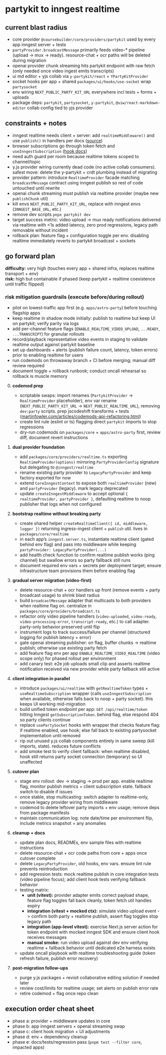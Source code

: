 # partykit to inngest realtime

## current blast radius
- core provider `@coursebuilder/core/providers/partykit` used by every app inngest server + tests
- `partyProvider.broadcastMessage` primarily feeds video-* pipeline (upload -> mux -> ready). resource-chat + ocr paths will be deleted during migration
- openai provider chunk streaming hits partykit endpoint with raw fetch (only needed once video ingest emits transcripts)
- ui md editor + yjs collab via `y-partykit/react` + `YPartyKitProvider`
- socket hooks per app + shared `packages/ui/hooks/use-socket` wrap `partysocket`
- env wiring `NEXT_PUBLIC_PARTY_KIT_URL` everywhere incl tests + forms + uploads
- package deps: `partykit`, `partysocket`, `y-partykit`, `@uiw/react-markdown-editor` collab config tied to yjs provider

## constraints + notes
- inngest realtime needs client + server: add `realtimeMiddleware()` and use `publish()` in handlers per docs ([source](https://www.inngest.com/docs/features/realtime))
- browser subscriptions go through token fetch and `useInngestSubscription` ([hook docs](https://www.inngest.com/docs/features/realtime/react-hooks))
- need auth guard per room because realtime tokens scoped to channel/topic
- y.js provider wiring currently dead code (no active collab consumers). safest move: delete the y-partykit + crdt plumbing instead of migrating
- provider pattern: introduce `RealtimeProvider` facade matching `broadcastMessage` contract using inngest publish so rest of code untouched until rewrite
- openai chunk streaming must publish via realtime provider (maybe new `publishChunk` util)
- kill envs `NEXT_PUBLIC_PARTY_KIT_URL`, replace with inngest envs (`INNGEST_BASE_URL`, etc.)
- remove dev scripts `pnpx partykit dev`
- target success metric: video upload -> mux ready notifications delivered via realtime with <1s added latency, zero prod regressions, legacy path removable without incident
- rollback plan: feature flag + configuration toggle per env. disabling realtime immediately reverts to partykit broadcast + sockets

## go forward plan
**difficulty:** very high (touches every app + shared infra, replaces realtime transport + env)  
**risk:** high but containable if phased (keep partykit + realtime coexistence until traffic flipped)

### risk mitigation guardrails (execute before/during rollout)
- pilot on lowest-traffic app first (e.g. `apps/astro-party`) before touching flagship apps
- keep realtime in shadow mode initially: publish to realtime but keep UI on partykit; verify parity via logs
- add per-channel feature flags (`ENABLE_REALTIME_VIDEO_UPLOAD`, `...READY`, `...TRANSCRIPT`) for granular rollouts
- record/playback representative video events in staging to validate realtime output against partykit baseline
- set up dashboards + alerts (publish failure count, latency, token errors) prior to enabling realtime for users
- run codemods on throwaway branch + CI before merging; manual diff review required
- document toggle + rollback runbook; conduct oncall rehearsal so rollback is muscle memory

0. **codemod prep**
   - scriptable swaps: import renames (`PartykitProvider` -> `RealtimeProvider` placeholder), env var rename (`NEXT_PUBLIC_PARTY_KIT_URL` -> `NEXT_PUBLIC_REALTIME_URL`), removing `dev:party` scripts. prep jscodeshift transforms + tests ([martinfowler.com/articles/codemods-api-refactoring.html](https://martinfowler.com/articles/codemods-api-refactoring.html))
   - create lint rule (eslint or ts) flagging direct `partykit` imports to stop regressions
   - dry-run codemods on `packages/core` + `apps/astro-party` first, review diff, document revert instructions

1. **dual provider foundation**
   - add `packages/core/providers/realtime.ts` exporting `RealtimeProvider(options)` mirroring `PartyProviderConfig` signature but delegating to `@inngest/realtime`
   - rename existing party provider to `LegacyPartyProvider` and keep factory exported for now
   - extend `CoreInngestContext` to expose both `realtimeProvider` (new) and `partyProvider` (legacy). mark legacy deprecated
   - update `createInngestMiddleware` to accept optional `{ realtimeProvider, partyProvider }`, defaulting realtime to noop publisher that logs when not configured

2. **bootstrap realtime without breaking party**
   - create shared helper `createRealtimeClient({ id, middleware, logger })` returning ingress-ingest client + `publish` util. lives in `packages/core/realtime`
   - in each app’s `inngest.server.ts`, instantiate realtime client (gated behind env flag) and pass into middleware while keeping `partyProvider: LegacyPartyProvider(...)`
   - add health check function to confirm realtime publish works (ping channel) but swallow errors so party fallback still runs
   - document required env vars + secrets per deployment target; ensure infrastructure team provisions them before enabling flag

3. **gradual server migration (video-first)**
   - delete resource-chat + ocr handlers up front (remove events + party broadcast usage) to shrink blast radius
   - build `broadcastMessage` adapter that multicasts to both providers when realtime flag on. centralize in `packages/core/providers/broadcast.ts`
   - refactor only video pipeline handlers (`video-uploaded`, `video-ready`, `video-processing-error`, `transcript-ready`, etc.) to call adapter. party-only behavior preserved until flip
   - instrument logs to track success/failure per channel (structured logging for publish latency + error)
   - gate openai streaming publisher: on flag, buffer chunks -> realtime publish; otherwise use existing party fetch
   - add feature flag env per app `ENABLE_REALTIME_VIDEO_REALTIME` (video scope only) for phased rollout per environment
   - add canary test: e2e job uploads small clip and asserts realtime notification received via new provider while party fallback still active

4. **client integration in parallel**
   - introduce `packages/ui/realtime` with `getRealtimeToken` types + `useRealtimeSubscription` wrapper (calls `useInngestSubscription` when available, otherwise falls back to noop + party socket). this keeps UI working mid-migration
   - build unified token endpoint per app: `GET /api/realtime/token` hitting Inngest `getSubscriptionToken`. behind flag, else respond 404 so party clients continue
   - replace `usePartySocket` hooks with wrapper that checks feature flag: if realtime enabled, use hook; else fall back to existing partysocket implementation until removed
   - rip out unused y.js collab components entirely in same sweep (kill imports, state). reduces future conflicts
   - add smoke test to verify client fallback: when realtime disabled, hook still returns party socket connection (temporary) so UI unaffected

5. **cutover plan**
   - stage env rollout: dev -> staging -> prod per app. enable realtime flag, monitor publish metrics + client subscription state. fallback switch to disable if issues
   - once stable, stop multicasting: switch adapter to realtime-only, remove legacy provider wiring from middleware
   - codemod to delete leftover party imports + env usage; remove deps from package manifests
   - maintain communication log: note date/time per environment flip, include metrics snapshot + any anomalies

6. **cleanup + docs**
   - update plan docs, READMEs, env sample files with realtime instructions
   - delete resource-chat + ocr code paths from core + apps once cutover complete
   - delete `LegacyPartyProvider`, old hooks, env vars. ensure lint rule prevents reintroduction
   - add regression tests: mock realtime publish in core integration tests (video pipeline focus); add client hook tests verifying fallback behavior
   - testing matrix:
     - **unit (vitest):** provider adapter emits correct payload shape, feature flag toggles fall back cleanly, token fetch util handles expiry
     - **integration (vitest + mocked ctx):** simulate video upload event -> confirm both party + realtime publish, assert flag toggles stop legacy path
     - **integration (app-level vitest):** exercise Next.js server action for token endpoint with mocked inngest SDK and ensure client hook receives messages
     - **manual smoke:** run video upload against dev env verifying realtime + fallback behavior until dedicated e2e harness exists
   - update oncall playbook with realtime troubleshooting guide (token refresh failure, publish error recovery)

7. **post-migration follow-ups**
   - purge y.js packages + revisit collaborative editing solution if needed later
   - review cost/limits for realtime usage; set alerts on publish error rate
   - retire codemod + flag once repo clean

## execution order cheat sheet
- phase a: provider + middleware updates in core
- phase b: app inngest servers + openai streaming swap
- phase c: client hook migration + UI adjustments
- phase d: env + dependency cleanup
- phase e: docs/tests/regression pass (`pnpm test --filter core`, impacted apps)

